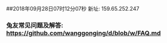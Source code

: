 ##2018年09月28日07时12分07秒 新址: 159.65.252.247
### 兔友常见问题及解答: https://github.com/wanggonging/d/blob/w/FAQ.md
